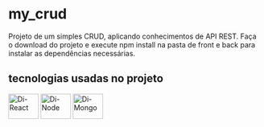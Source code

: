 # my_crud
Projeto de um simples CRUD, aplicando conhecimentos de API REST.
Faça o download do projeto e execute npm install na pasta de front e back para instalar as dependências necessárias. 

## tecnologias usadas no projeto
<div style:"display: inline-block">
  <img align="center" alt="Di-React" height="50" width="60" src="https://cdn.jsdelivr.net/gh/devicons/devicon/icons/react/react-original-wordmark.svg" />
  <img align="center" alt="Di-Node" height="50" width="60" src="https://cdn.jsdelivr.net/gh/devicons/devicon/icons/nodejs/nodejs-plain.svg" />
  <img align="center" alt="Di-Mongo" height="50" width="60" src="https://cdn.jsdelivr.net/gh/devicons/devicon/icons/mongodb/mongodb-plain-wordmark.svg" />
</div>
          


          
          
          
          

